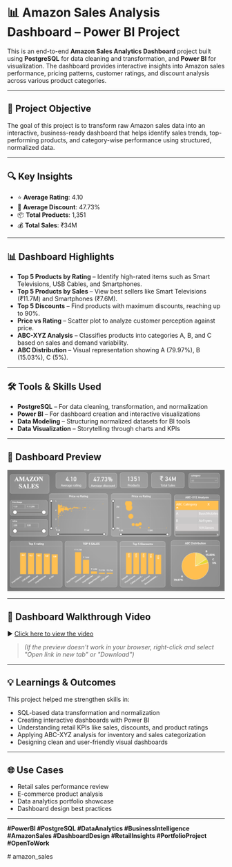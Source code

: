 

# 📊 Amazon Sales Analysis Dashboard – Power BI Project

This is an end-to-end **Amazon Sales Analytics Dashboard** project built using **PostgreSQL** for data cleaning and transformation, and **Power BI** for visualization. The dashboard provides interactive insights into Amazon sales performance, pricing patterns, customer ratings, and discount analysis across various product categories.

---

## 📌 Project Objective

The goal of this project is to transform raw Amazon sales data into an interactive, business-ready dashboard that helps identify sales trends, top-performing products, and category-wise performance using structured, normalized data.

---

## 🔍 Key Insights

* ⭐ **Average Rating**: 4.10
* 💸 **Average Discount**: 47.73%
* 📦 **Total Products**: 1,351
* 💰 **Total Sales**: ₹34M

---

## 📊 Dashboard Highlights

* **Top 5 Products by Rating** – Identify high-rated items such as Smart Televisions, USB Cables, and Smartphones.
* **Top 5 Products by Sales** – View best sellers like Smart Televisions (₹11.7M) and Smartphones (₹7.6M).
* **Top 5 Discounts** – Find products with maximum discounts, reaching up to 90%.
* **Price vs Rating** – Scatter plot to analyze customer perception against price.
* **ABC-XYZ Analysis** – Classifies products into categories A, B, and C based on sales and demand variability.
* **ABC Distribution** – Visual representation showing A (79.97%), B (15.03%), C (5%).

---

## 🛠 Tools & Skills Used

* **PostgreSQL** – For data cleaning, transformation, and normalization
* **Power BI** – For dashboard creation and interactive visualizations
* **Data Modeling** – Structuring normalized datasets for BI tools
* **Data Visualization** – Storytelling through charts and KPIs

---

## 📸 Dashboard Preview

![Amazon Sales Dashboard](https://github.com/arnab2509/amazon_sales/blob/main/Dashbord/Amazon_dashbord.png)

---

## 🎥 Dashboard Walkthrough Video

▶️ [Click here to view the video](https://github.com/arnab2509/amazon_sales/blob/main/Dashbord/Amazon_dashbord.mp4)

> *(If the preview doesn't work in your browser, right-click and select "Open link in new tab" or "Download")*

---

## 💡 Learnings & Outcomes

This project helped me strengthen skills in:

* SQL-based data transformation and normalization
* Creating interactive dashboards with Power BI
* Understanding retail KPIs like sales, discounts, and product ratings
* Applying ABC-XYZ analysis for inventory and sales categorization
* Designing clean and user-friendly visual dashboards

---

## 🌐 Use Cases

* Retail sales performance review
* E-commerce product analysis
* Data analytics portfolio showcase
* Dashboard design best practices

---

**#PowerBI #PostgreSQL #DataAnalytics #BusinessIntelligence #AmazonSales #DashboardDesign #RetailInsights #PortfolioProject #OpenToWork**


﻿# amazon_sales

